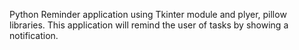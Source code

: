 Python Reminder application using Tkinter module and plyer, pillow libraries.
This application will remind the user of tasks by showing a notification.
